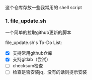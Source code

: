 这个仓库存放一些我常用的 shell script

### 1. file_update.sh
一个简单的拉取github更新的脚本

file_update.sh's To-Do List:
- [x] 支持常用github仓库
- [x] 支持gitlab（尝试）
- [ ] checksum检查
- [ ] 检查是否安装jq，没有的话则提示安装
